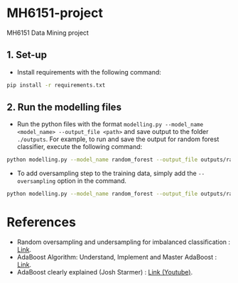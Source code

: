 # MH6151-project
MH6151 Data Mining project

## 1. Set-up
- Install requirements with the following command:
```bash
pip install -r requirements.txt
```

## 2. Run the modelling files
- Run the python files with the format `modelling.py --model_name <model_name> --output_file <path>` and save output to the folder `./outputs`. For example, to run and save the output for random forest classifier, execute the following command:
```bash
python modelling.py --model_name random_forest --output_file outputs/random_forest.txt
```

- To add oversampling step to the training data, simply add the `--oversampling` option in the command.
```bash
python modelling.py --model_name random_forest --output_file outputs/random_forest.txt --oversampling
```

# References
- Random oversampling and undersampling for imbalanced classification : [Link](https://machinelearningmastery.com/random-oversampling-and-undersampling-for-imbalanced-classification/).
- AdaBoost Algorithm: Understand, Implement and Master AdaBoost : [Link](https://www.analyticsvidhya.com/blog/2021/09/adaboost-algorithm-a-complete-guide-for-beginners/).
- AdaBoost clearly explained (Josh Starmer) : [Link (Youtube)](https://www.youtube.com/watch?v=LsK-xG1cLYA).

